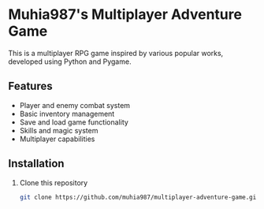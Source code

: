 # Muhia987's Multiplayer Adventure Game

This is a multiplayer RPG game inspired by various popular works, developed using Python and Pygame.

## Features
- Player and enemy combat system
- Basic inventory management
- Save and load game functionality
- Skills and magic system
- Multiplayer capabilities

## Installation
1. Clone this repository
   ```bash
   git clone https://github.com/muhia987/multiplayer-adventure-game.git
